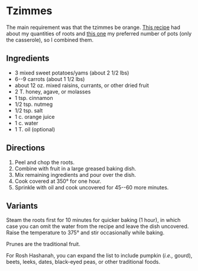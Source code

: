# Tzimmes

The main requirement was that the tzimmes be orange.  [This recipe](http://cooking.nytimes.com/recipes/1013447-sweet-potato-carrot-and-dried-fruit-casserole) had about my quantities of roots and [this one](http://www.tasteofhome.com/recipes/tzimmes) my preferred number of pots (only the casserole), so I combined them.

## Ingredients

* 3 mixed sweet potatoes/yams (about 2 1/2 lbs)
* 6--9 carrots (about 1 1/2 lbs)
* about 12 oz. mixed raisins, currants, or other dried fruit
* 2 T. honey, agave, or molasses
* 1 tsp. cinnamon
* 1/2 tsp. nutmeg
* 1/2 tsp. salt
* 1 c. orange juice
* 1 c. water
* 1 T. oil (optional)

## Directions

1. Peel and chop the roots.
2. Combine with fruit in a large greased baking dish.
3. Mix remaining ingredients and pour over the dish.
4. Cook covered at 350° for one hour.
5. Sprinkle with oil and cook uncovered for 45--60 more minutes.

## Variants

Steam the roots first for 10 minutes for quicker baking (1 hour), in which case you can omit the water from the recipe and leave the dish uncovered.  Raise the temperature to 375° and stir occasionally while baking.

Prunes are the traditional fruit.

For Rosh Hashanah, you can expand the list to include pumpkin (*i.e.,* gourd), beets, leeks, dates, black-eyed peas, or other traditional foods.
